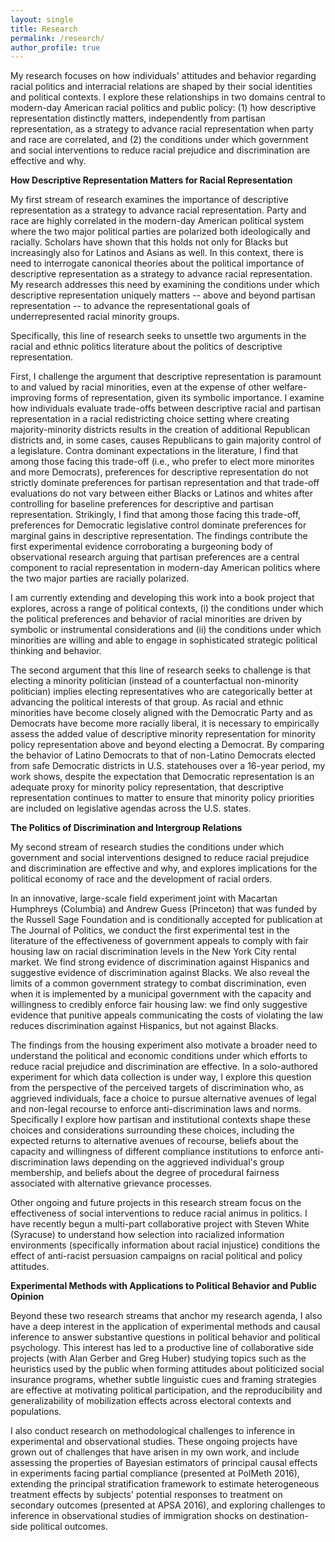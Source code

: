 ```yaml
---
layout: single
title: Research
permalink: /research/
author_profile: true
---
```


My research focuses on how individuals' attitudes and behavior regarding racial politics and interracial relations are shaped by their social identities and political contexts. I explore these relationships in two domains central to modern-day American racial politics and public policy: (1) how descriptive representation distinctly matters, independently from partisan representation, as a strategy to advance racial representation when party and race are correlated, and (2) the conditions under which government and social interventions to reduce racial prejudice and discrimination are effective and why. 

**How Descriptive Representation Matters for Racial Representation**

My first stream of research examines the importance of descriptive representation as a strategy to advance racial representation. Party and race are highly correlated in the modern-day American political system where the two major political parties are polarized both ideologically and racially. Scholars have shown that this holds not only for Blacks but increasingly also for Latinos and Asians as well. In this context, there is need to interrogate canonical theories about the political importance of descriptive representation as a strategy to advance racial representation. My research addresses this need by examining the conditions under which descriptive representation uniquely matters -- above and beyond partisan representation -- to advance the representational goals of underrepresented racial minority groups.Specifically, this line of research seeks to unsettle two arguments in the racial and ethnic politics literature about the politics of descriptive representation. 

First, I challenge the argument that descriptive representation is paramount to and valued by racial minorities, even at the expense of other welfare-improving forms of representation, given its symbolic importance. I examine how individuals evaluate trade-offs between descriptive racial and partisan representation in a racial redistricting choice setting where creating majority-minority districts results in the creation of additional Republican districts and, in some cases, causes Republicans to gain majority control of a legislature.  Contra dominant expectations in the literature, I find that among those facing this trade-off (i.e., who prefer to elect more minorites and more Democrats), preferences for descriptive representation do not strictly dominate preferences for partisan representation and that trade-off evaluations do not vary between either Blacks or Latinos and whites after controlling for baseline preferences for descriptive and partisan representation. Strikingly, I find that among those facing this trade-off, preferences for Democratic legislative control dominate preferences for marginal gains in descriptive representation. The findings contribute the first experimental evidence corroborating a burgeoning body of observational research arguing that partisan preferences are a central component to racial representation in modern-day American politics where the two major parties are racially polarized. 

I am currently extending and developing this work into a book project that explores, across a range of political contexts, (i) the conditions under which the political preferences and behavior of racial minorities are driven by symbolic or instrumental considerations and (ii) the conditions under which minorities are willing and able to engage in sophisticated strategic political thinking and behavior. 

The second argument that this line of research seeks to challenge is that electing a minority politician (instead of a counterfactual non-minority politician) implies electing representatives who are categorically better at advancing the political interests of that group. As racial and ethnic minorities have become closely aligned with the Democratic Party and as Democrats have become more racially liberal, it is necessary to empirically assess the added value of descriptive minority representation for minority policy representation above and beyond electing a Democrat. By comparing the behavior of Latino Democrats to that of non-Latino Democrats elected from safe Democratic districts in U.S. statehouses over a 16-year period, my work shows, despite the expectation that Democratic representation is an adequate proxy for minority policy representation, that descriptive representation continues to matter to ensure that minority policy priorities are included on legislative agendas across the U.S. states.

**The Politics of Discrimination and Intergroup Relations**

My second stream of research studies the conditions under which government and social interventions designed to reduce racial prejudice and discrimination are effective and why, and explores implications for the political economy of race and the development of racial orders. 

In an innovative, large-scale field experiment joint with Macartan Humphreys (Columbia) and Andrew Guess (Princeton) that was funded by the Russell Sage Foundation and is conditionally accepted for publication at The Journal of Politics, we conduct the first experimental test in the literature of the effectiveness of government appeals to comply with fair housing law on racial discrimination levels in the New York City rental market. We find strong evidence of discrimination against Hispanics and suggestive evidence of discrimination against Blacks. We also reveal the limits of a common government strategy to combat discrimination, even when it is implemented by a municipal government with the capacity and willingness to credibly enforce fair housing law: we find only suggestive evidence that punitive appeals communicating the costs of violating the law reduces discrimination against Hispanics, but not against Blacks. 

The findings from the housing experiment also motivate a broader need to understand the political and economic conditions under which efforts to reduce racial prejudice and discrimination are effective. In a solo-authored experiment for which data collection is under way, I explore this question from the perspective of the perceived targets of discrimination who, as aggrieved individuals, face a choice to pursue alternative avenues of legal and non-legal recourse to enforce anti-discrimination laws and norms. Specifically I explore how partisan and institutional contexts shape these choices and considerations surrounding these choices, including the expected returns to alternative avenues of recourse, beliefs about the capacity and willingness of different compliance institutions to enforce anti-discrimination laws depending on the aggrieved individual's group membership, and beliefs about the degree of procedural fairness associated with alternative grievance processes.

Other ongoing and future projects in this research stream focus on the effectiveness of social interventions to reduce racial animus in politics. I have recently begun a multi-part collaborative project with Steven White (Syracuse) to understand how selection into racialized information environments (specifically information about racial injustice) conditions the effect of anti-racist persuasion campaigns on racial political and policy attitudes.

**Experimental Methods with Applications to Political Behavior and Public Opinion**

Beyond these two research streams that anchor my research agenda, I also have a deep interest in the application of experimental methods and causal inference to answer substantive questions in political behavior and political psychology. This interest has led to a productive line of collaborative side projects (with Alan Gerber and Greg Huber) studying topics such as the heuristics used by the public when forming attitudes about politicized social insurance programs, whether subtle linguistic cues and framing strategies are effective at motivating political participation, and the reproducibility and generalizability of mobilization effects across electoral contexts and populations. 

I also conduct research on methodological challenges to inference in experimental and observational studies. These ongoing projects have grown out of challenges that have arisen in my own work, and include assessing the properties of Bayesian estimators of principal causal effects in experiments facing partial compliance (presented at PolMeth 2016), extending the principal stratification framework to estimate heterogeneous treatment effects  by subjects' potential responses to treatment on secondary outcomes (presented at APSA 2016), and exploring challenges to inference in observational studies of  immigration shocks on destination-side political outcomes.
